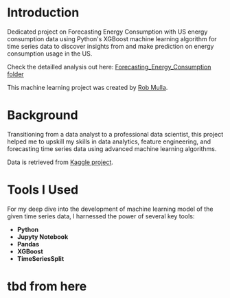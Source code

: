 # Introduction
Dedicated project on Forecasting Energy Consumption with US energy consumption data using Python's XGBoost machine learning algorithm for time series data to discover insights from and make prediction on energy consumption usage in the US.

Check the detailled analysis out here: [Forecasting_Energy_Consumption folder](/)

This machine learning project was created by [Rob Mulla](https://www.youtube.com/watch?v=vV12dGe_Fho).

# Background
Transitioning from a data analyst to a professional data scientist, this project helped me to upskill my skills in data analytics, feature engineering, and forecasting time series data using advanced machine learning algorithms.

Data is retrieved from [Kaggle project](https://www.kaggle.com/code/deeplyft/timeseries-forecasting-with-xgboost/notebook).

# Tools I Used
For my deep dive into the development of machine learning model of the given time series data, I harnessed the power of several key tools:

- **Python** 
- **Jupyty Notebook**
- **Pandas**
- **XGBoost**
- **TimeSeriesSplit**

# tbd from here
<!--Text

# The Analysis
Each query for this project aimed at investigating specific aspects of the data analyst job market.

### 1. Pull & Clean Data
To clean and manipulate the unemployment rate data from the US job market, I filtered the monthly, seasonally adjusted unemployment rate for all states. Then, I concatonated the different data by looping overy every state and removed non-relevant columns and NANs. To adjust the title column, I replaced some text and applied list comprehension to rename column names.

```python
# pull monthly, seasonally adjusted unemployment rate for all states in percent
unemp_df = fred.search('unemployment rate state', filter=('frequency','Monthly'))
unemp_df = unemp_df.query('seasonal_adjustment == "Seasonally Adjusted" and units == "Percent"')
unemp_df = unemp_df.loc[unemp_df['title'].str.contains('Unemployment Rate')]

# get unemployment rates for all ids and concatonate them in one dataframe
all_results = []

for myid in unemp_df.index:
    results = fred.get_series(myid)
    results = results.to_frame(name=myid)
    all_results.append(results)
    time.sleep(2.2) # Don't request to fast and get blocked
uemp_results = pd.concat(all_results, axis=1)

# drop non relevant columns
cols_to_drop = []
for i in uemp_results:
    if len(i) > 4:
        cols_to_drop.append(i)
uemp_results = uemp_results.drop(columns = cols_to_drop, axis=1)

# create new dataframe (uemp_states) and drop NANs. Also replace 
uemp_states = uemp_results.copy()  #.drop('UNRATE', axis=1)
uemp_states = uemp_states.dropna()

# Mapping id to state name by removing verbose text "Unemployment Rate in " in the title's column
id_to_state = unemp_df['title'].str.replace('Unemployment Rate in ','').to_dict()

# list comprehension to rename column names using id_to_state dictionary with mapped state names for each id 
uemp_states.columns = [id_to_state[c] for c in uemp_states.columns]
```
Here's the breakdown of the unemployment rate in the US job market from 1976 to 2024:
- **Wide Unemployment Range:** Unemployment rate ranges from 1.7% to 24.7% during that period, with an average of 5.9% over all states.
- **Corona Peak:** The Covid19 pandemic hit the job market badly, demonstrated by a sharpe unemployment rate increase over all states, slightly moving back to pre-pandemic times in early 2022.
- **Outlier State:** Puerto Rico shows the highest unemployment ratem however, the state's rate seemed to converge to peer states during since the 2020's.

Average US Unemployment Rate (1976 - 2024)
| State               | Unemployment Rate (%) |
|---------------------|-----------------------|
| Puerto Rico         | 14.19375              |
| West Virginia       | 7.863715              |
| Alaska              | 7.639236              |
| Michigan            | 7.62934               |
| District Of Columbia| 7.463542              |
| ...                 | ...                   |
| Vermont             | 4.427257              |
| New Hampshire       | 4.156771              |
| North Dakota        | 3.682292              |
| South Dakota        | 3.544965              |
| Nebraska            | 3.399306              |

*This table starts with the 5 states having the highest unemployment rates and concludes with the 5 states having the lowest unemployment rates, based to the FRED.*

### 2. February 2024 Unemployment Rate 
To understand the current (February 2024) unemployment rate in the US, I ploted a bar chart for all states and sorted the values, providing insights into which state exhibits the highest/lowest unemployment rate in the US.

```python
ax = uemp_states.loc[uemp_states.index == '2024-02-01'].T \
    .sort_values('2024-02-01') \
    .plot(kind='barh', figsize=(8, 12), width=0.7, edgecolor='black',
          title='Unemployment Rate by State, February 2024')
ax.legend().remove()
ax.set_xlabel('% Unemployed')
plt.savefig('uemp_rates_states_feb_2024.png', dpi=300)
plt.show()
```

Here's the breakdown of the February's 2024 unemployment rate per state:
- **Puerto Rico Again** Although converging to peer state's unemployment rate, Puerto Rico still shows the highest rate (5.7%) among all states.
- **Lowest Rate** North (2.0%) and South Dakota (2.1%) have the lowest unemployment rates.

![Unemp_Rates_States](assets/uemp_rates_states_feb_2024.png)
*Horizontal bar graph visualizing the unemployment rate by state, as of February 2024*

### 3. Comparison w/ Participation Rate

This comparison helped understand the participation rate against the unemployment rate per State since 2020, indicating effective job integration measures.

```python
fig, axs = plt.subplots(10, 5, figsize=(30, 30), sharex=True)
axs = axs.flatten()

i = 0
for state in uemp_states.columns:
    if state in ["District Of Columbia","Puerto Rico"]:
        continue
    ax2 = axs[i].twinx()
    uemp_states.query('index >= 2020 and index < 2023')[state] \
        .plot(ax=axs[i], label='Unemployment')
    part_states.query('index >= 2020 and index < 2023')[state] \
        .plot(ax=ax2, label='Participation', color=color_pal[1])
    ax2.grid(False)
    axs[i].set_title(state)
    i += 1
plt.tight_layout()
plt.savefig('unemp_vs_part.png', dpi=300)
plt.show()
```
Here's the breakdown of the unemployment and participation rate in the US since 2020:
- **Heterogeneity:** Some states (e.g., Wisconsin) show converging (e.g., New York) rates, while some other states have diverging rates.
- **Homogeneity:** However, we observe also some states that have congruent unemployment and participation rates, such as New Hampshire.

![Unemp_vs_Part](assets/unemp_vs_part.png)
*Multiple line graph visualizing the unemployment vs. participation rate by state since 2020*

# What I Learned

Throughout this adventure, I've turbocharged my Data Analytic toolkit with some serious firepower:
- 📈 Economic Analysis Proficiency: I refined my skills in economic data analysis using Python and Pandas, adeptly manipulating and interpreting datasets to extract meaningful insights.
- 🎨 Data Visualization Expertise: I honed my ability to convey complex information clearly through advanced visualizations with Matplotlib and Plotly, enhancing the interpretability of economic trends.
- 🔍 API Integration Skill: I mastered the use of the FRED API for data retrieval, efficiently incorporating real-time economic data into my analysis for up-to-date and accurate insights.

# Conclusions

### Insights
The comprehensive analysis of the US job market from 1976 to 2024 highlights significant trends and outliers in unemployment rates across various states, offering a nuanced understanding of the labor market's dynamics over nearly five decades. Here are the main findings summarized:
- **Unemployment Range:** US unemployment rates varied widely from 1.7% to 24.7%, averaging 5.9%, reflecting economic fluctuations and the impact of various events on job markets.
- **Covid-19 Impact:** The pandemic caused a notable spike in unemployment, termed the **"Corona Peak,"** with a gradual return to pre-pandemic levels by early 2022.
- **Puerto Rico's Outlier Status:** Historically high unemployment rates in Puerto Rico began to align more with other states in the 2020s.
- **February 2024 Update:** Puerto Rico's unemployment rate was still high at 5.7%, while North and South Dakota reported the lowest rates (2.0% and 2.1%).
- **Unemployment vs. Participation Dynamics:** Since 2020, variations in unemployment and participation rates across states highlighted diverse economic recovery patterns.
- **Regional Economic Insights:** Analysis of state-specific data revealed varying patterns in unemployment and participation rates, suggesting different local economic and policy impacts.


This analysis offers critical insights into the resilience and challenges of the US job market, highlighting the importance of tailored policy interventions to address regional disparities and support a sustainable economic recovery across all states.

### Closing Thoughts

This project honed my data analysis and visualization skills, offering insights into US unemployment trends and the impact of major events like the Covid-19 pandemic. It emphasized the importance of adaptability, continuous learning, and using data to inform economic and policy decisions.

-->
